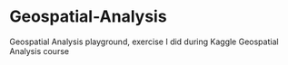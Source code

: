 # Geospatial-Analysis
Geospatial Analysis playground, exercise I did during Kaggle Geospatial Analysis course
